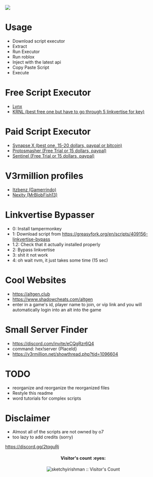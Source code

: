 ![](https://img.shields.io/discord/767366198194864208)


# Usage
* Download script executor
* Extract
* Run Executor
* Run roblox
* Inject with the latest api
* Copy Paste Script
* Execute

# Free Script Executor
- [Lynx](https://fsociety.us/lynx/downloads/)
- [KRNL (best free one but have to go through 5 linkvertise for key)](https://cdn.krnl.rocks/krnl_bootstrapper.rar)

# Paid Script Executor
- [Synapse X (best one, 15-20 dollars, paypal or bitcoin)](https://x.synapse.to/)
- [Protosmasher (Free Trial or 15 dollars, paypal)](https://protosmasher.net/)
- [Sentinel (Free Trial or 15 dollars, paypal)](https://elymltd.selly.store/product/a6576d71)

# V3rmillion profiles
- [Itzbenz (Gamerrindo)](https://v3rmillion.net/member.php?action=profile&uid=1816836)
- [Nexity (MrBlobFish13)](https://v3rmillion.net/member.php?action=profile&uid=711260)

# Linkvertise Bypasser
- 0: Install tampermonkey
- 1: Download script from https://greasyfork.org/en/scripts/409156-linkvertise-bypass
- 1.2: Check that it actually installed properly
- 2: Bypass linkvertise
- 3: shit it not work
- 4: oh wait nvm, it just takes some time (15 sec)

# Cool Websites
- https://altgen.club
- https://www.shadowcheats.com/altgen
- enter in a game's id, player name to join, or vip link and you will automatically login into an alt into the game

# Small Server Finder
- https://discord.com/invite/eCQgRzr6Q4
- command: hex!server {PlaceId}
- https://v3rmillion.net/showthread.php?tid=1096604

# TODO
- reorganize and reorganize the reorganized files
- Restyle this readme
- word tutorials for complex scripts

# Disclaimer

- Almost all of the scripts are not owned by o7
- too lazy to add credits (sorry)

https://discord.gg/2tqguRj

<h4 align="center">Visitor's count :eyes:</h4>
<p align="center"><img src="https://profile-counter.glitch.me/%7Bsketchyirishman%7D/count.svg" alt="sketchyirishman :: Visitor's Count" /></p>
